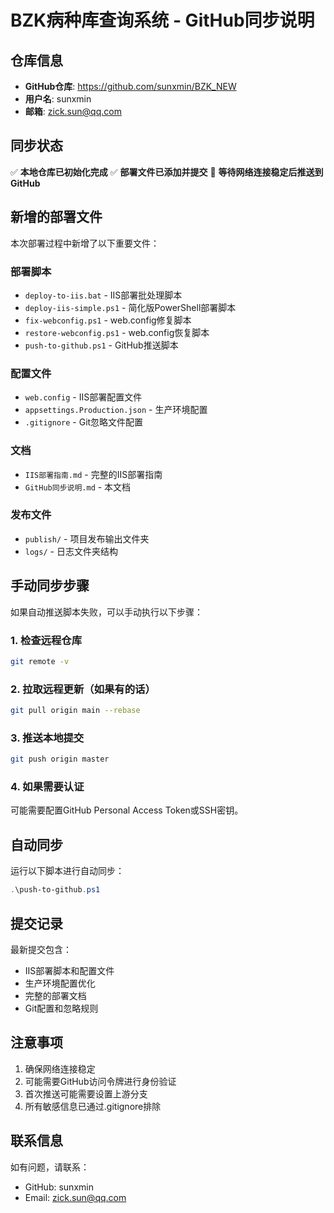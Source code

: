 # BZK病种库查询系统 - GitHub同步说明

## 仓库信息

- **GitHub仓库**: <https://github.com/sunxmin/BZK_NEW>
- **用户名**: sunxmin
- **邮箱**: <zick.sun@qq.com>

## 同步状态

✅ **本地仓库已初始化完成**
✅ **部署文件已添加并提交**
🔄 **等待网络连接稳定后推送到GitHub**

## 新增的部署文件

本次部署过程中新增了以下重要文件：

### 部署脚本

- `deploy-to-iis.bat` - IIS部署批处理脚本
- `deploy-iis-simple.ps1` - 简化版PowerShell部署脚本
- `fix-webconfig.ps1` - web.config修复脚本
- `restore-webconfig.ps1` - web.config恢复脚本
- `push-to-github.ps1` - GitHub推送脚本

### 配置文件

- `web.config` - IIS部署配置文件
- `appsettings.Production.json` - 生产环境配置
- `.gitignore` - Git忽略文件配置

### 文档

- `IIS部署指南.md` - 完整的IIS部署指南
- `GitHub同步说明.md` - 本文档

### 发布文件

- `publish/` - 项目发布输出文件夹
- `logs/` - 日志文件夹结构

## 手动同步步骤

如果自动推送脚本失败，可以手动执行以下步骤：

### 1. 检查远程仓库

```bash
git remote -v
```

### 2. 拉取远程更新（如果有的话）

```bash
git pull origin main --rebase
```

### 3. 推送本地提交

```bash
git push origin master
```

### 4. 如果需要认证

可能需要配置GitHub Personal Access Token或SSH密钥。

## 自动同步

运行以下脚本进行自动同步：

```powershell
.\push-to-github.ps1
```

## 提交记录

最新提交包含：

- IIS部署脚本和配置文件
- 生产环境配置优化
- 完整的部署文档
- Git配置和忽略规则

## 注意事项

1. 确保网络连接稳定
2. 可能需要GitHub访问令牌进行身份验证
3. 首次推送可能需要设置上游分支
4. 所有敏感信息已通过.gitignore排除

## 联系信息

如有问题，请联系：

- GitHub: sunxmin
- Email: <zick.sun@qq.com>

